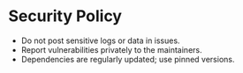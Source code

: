 # Security Policy

- Do not post sensitive logs or data in issues.
- Report vulnerabilities privately to the maintainers.
- Dependencies are regularly updated; use pinned versions.

